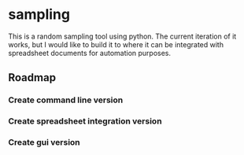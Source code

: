 # sampling

This is a random sampling tool using python. The current iteration of it works, but I would like to build it to where it can be integrated with spreadsheet documents for automation purposes. 

## Roadmap
### Create command line version

### Create spreadsheet integration version

### Create gui version

